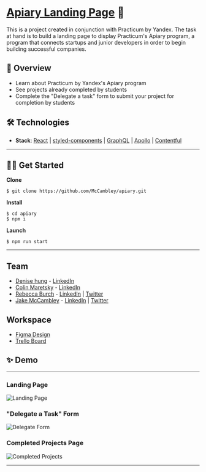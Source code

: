 # [Apiary Landing Page](https://mccambley.github.io/apiary/) 🐝

This is a project created in conjunction with Practicum by Yandex. The task at hand is to build a landing page to display Practicum's Apiary program, a program that connects startups and junior developers in order to begin building successful companies.

## 📣 Overview

- Learn about Practicum by Yandex's Apiary program
- See projects already completed by students
- Complete the "Delegate a task" form to submit your project for completion by students

## 🛠 Technologies

- **Stack**: [React](https://reactjs.org/) | [styled-components](https://styled-components.com/) | [GraphQL](https://graphql.org/) | [Apollo](https://www.apollographql.com/) | [Contentful](https://www.contentful.com/)

---

## 🧑‍💻 Get Started

**Clone**

```
$ git clone https://github.com/McCambley/apiary.git
```

**Install**

```
$ cd apiary
$ npm i
```

**Launch**

```
$ npm run start
```

---

## Team

- [Denise hung](https://github.com/denisehung) - [LinkedIn](https://www.linkedin.com/in/denise-hung-76563867/)
- [Colin Maretsky](https://github.com/cjmaret) - [LinkedIn](https://www.linkedin.com/in/colin-maretsky/)
- [Rebecca Burch](https://github.com/thinklikeadesigner) - [LinkedIn](https://www.linkedin.com/in/rebecca-burch/) | [Twitter](https://twitter.com/thinkLikeADev)
- [Jake McCambley](https://github.com/McCambley) - [LinkedIn](https://www.linkedin.com/in/jakemccambley/) | [Twitter](https://twitter.com/JakeMcCambley)

## Workspace

- [Figma Design](https://www.figma.com/file/bwci9FERyxDq7ZLp1GxV9i/Apiary?node-id=0%3A1)
- [Trello Board](https://trello.com/b/szWEO0K5/apiary-landing-page)

## ✨ Demo

---

### Landing Page

![Landing Page](https://user-images.githubusercontent.com/74033573/145720228-0cd7bb34-bd17-4345-894f-9c042a86ea1e.png)

### "Delegate a Task" Form

![Delegate Form](https://user-images.githubusercontent.com/74033573/145720346-822aff0c-e8a1-4bd9-a37c-f53254f1b37e.png)

### Completed Projects Page

![Completed Projects](https://user-images.githubusercontent.com/74033573/145720318-c30f29a7-01b6-489b-8884-f5a506c91ebf.png)


---
